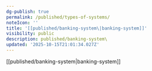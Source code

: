 ```yaml
---
dg-publish: true
permalink: /published/types-of-systems/
noteIcon: ''
title: '[[published/banking-system\|banking-system]]'
visibility: public
description: published/banking-system\
updated: '2025-10-15T21:01:34.027Z'
---
```


[[published/banking-system\|banking-system]]

